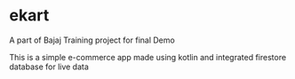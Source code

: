 # ekart

A part of Bajaj Training project for final Demo

This is a simple e-commerce app made using kotlin and integrated firestore database for live data

